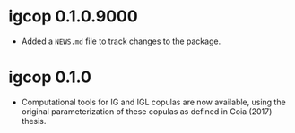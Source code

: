 # igcop 0.1.0.9000

* Added a `NEWS.md` file to track changes to the package.

# igcop 0.1.0

* Computational tools for IG and IGL copulas are now available, using the original parameterization of these copulas as defined in Coia (2017) thesis.

